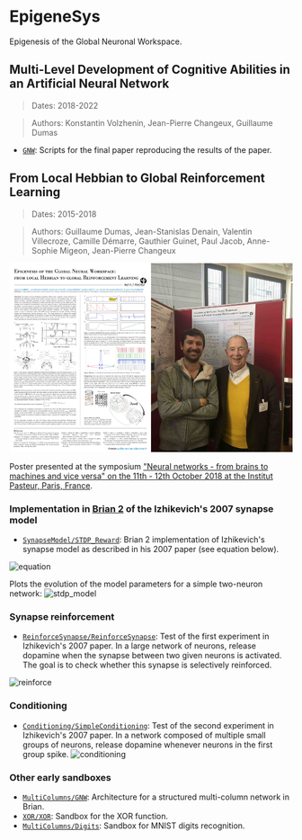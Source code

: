 # EpigeneSys

Epigenesis of the Global Neuronal Workspace.

## Multi-Level Development of Cognitive Abilities in an Artificial Neural Network
> Dates: 2018-2022

> Authors: Konstantin Volzhenin, Jean-Pierre Changeux, Guillaume Dumas
 
* [```GNW```](GNW/): Scripts for the final paper reproducing the results of the paper.

## From Local Hebbian to Global Reinforcement Learning
> Dates: 2015-2018

> Authors: Guillaume Dumas, Jean-Stanislas Denain, Valentin Villecroze, Camille Démarre, Gauthier Guinet, Paul Jacob, Anne-Sophie Migeon, Jean-Pierre Changeux

[![poster_2018](Poster_NN_2018.png)](Poster_NN_2018.pdf)

Poster presented at the symposium ["Neural networks - from brains to machines and vice versa" on the 11th - 12th October 2018 at the Institut Pasteur, Paris, France](https://research.pasteur.fr/en/event/neural-networks-from-brains-to-machines-and-vice-versa/).

### Implementation in [Brian 2](https://brian2.readthedocs.io/) of the Izhikevich's 2007 synapse model
* [```SynapseModel/STDP_Reward```](SynapseModel/STDP_Reward.ipynb): Brian 2 implementation of Izhikevich's synapse model as described in his 2007 paper (see equation below).

![equation](SynapseModel/equation.png)

Plots the evolution of the model parameters for a simple two-neuron network:
![stdp_model](SynapseModel/stdp_model.png)

### Synapse reinforcement
* [```ReinforceSynapse/ReinforceSynapse```](ReinforceSynapse/ReinforceSynapse.ipynb): Test of the first experiment in Izhikevich's 2007 paper. In a large network of neurons, release dopamine when the synapse between two given neurons is activated. The goal is to check whether this synapse is selectively reinforced.

![reinforce](ReinforceSynapse/reinforce.png)

### Conditioning
* [```Conditioning/SimpleConditioning```](Conditioning/SimpleConditioning.ipynb): Test of the second experiment in Izhikevich's 2007 paper. In a network composed of multiple small groups of neurons, release dopamine whenever neurons in the first group spike.
![conditioning](Conditioning/conditioning.png)

### Other early sandboxes
* [```MultiColumns/GNW```](MultiColumns/GNW.ipynb): Architecture for a structured multi-column network in Brian.
* [```XOR/XOR```](XOR/): Sandbox for the XOR function.
* [```MultiColumns/Digits```](MultiColumns/Digits.ipynb): Sandbox for MNIST digits recognition.
